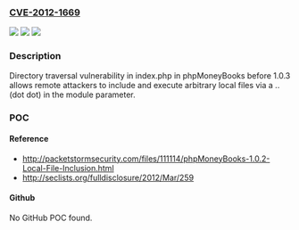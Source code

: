 ### [CVE-2012-1669](https://cve.mitre.org/cgi-bin/cvename.cgi?name=CVE-2012-1669)
![](https://img.shields.io/static/v1?label=Product&message=n%2Fa&color=blue)
![](https://img.shields.io/static/v1?label=Version&message=n%2Fa&color=blue)
![](https://img.shields.io/static/v1?label=Vulnerability&message=n%2Fa&color=brighgreen)

### Description

Directory traversal vulnerability in index.php in phpMoneyBooks before 1.0.3 allows remote attackers to include and execute arbitrary local files via a .. (dot dot) in the module parameter.

### POC

#### Reference
- http://packetstormsecurity.com/files/111114/phpMoneyBooks-1.0.2-Local-File-Inclusion.html
- http://seclists.org/fulldisclosure/2012/Mar/259

#### Github
No GitHub POC found.

